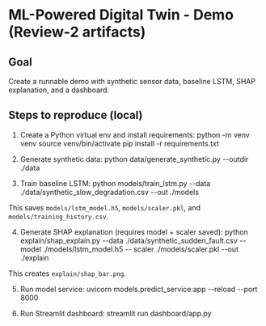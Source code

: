 # ML-Powered Digital Twin - Demo (Review-2 artifacts)

## Goal
Create a runnable demo with synthetic sensor data, baseline LSTM, SHAP explanation, and a dashboard.

## Steps to reproduce (local)
1. Create a Python virtual env and install requirements:
python -m venv venv
source venv/bin/activate
pip install -r requirements.txt


2. Generate synthetic data:
python data/generate_synthetic.py --outdir ./data


3. Train baseline LSTM:
python models/train_lstm.py --data ./data/synthetic_slow_degradation.csv --out ./models

This saves `models/lstm_model.h5`, `models/scaler.pkl`, and `models/training_history.csv`.

4. Generate SHAP explanation (requires model + scaler saved):
python explain/shap_explain.py --data ./data/synthetic_sudden_fault.csv --model ./models/lstm_model.h5 --
scaler ./models/scaler.pkl --out ./explain

This creates `explain/shap_bar.png`.

5. Run model service:
uvicorn models.predict_service:app --reload --port 8000


6. Run Streamlit dashboard:
streamlit run dashboard/app.py



